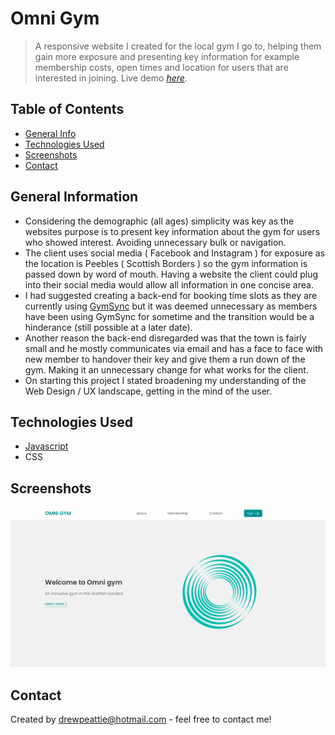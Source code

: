 # Omni Gym
> A responsive website I created for the local gym I go to, helping them gain more exposure and presenting key information for example membership costs, open times and location for users that are interested in joining.
> Live demo [_here_]().

## Table of Contents
* [General Info](#general-information)
* [Technologies Used](#technologies-used)
* [Screenshots](#screenshots)
* [Contact](#contact)


## General Information
- Considering the demographic (all ages) simplicity was key as the websites purpose is to present key information about the gym for users who showed interest. Avoiding unnecessary bulk or navigation.
- The client uses social media ( Facebook and Instagram ) for exposure as the location is Peebles ( Scottish Borders ) so the gym information is passed down by word of mouth. Having a website the client could plug into their social media would allow all information in one concise area.
- I had suggested creating a back-end for booking time slots as they are currently using [GymSync](https://www.gymsync.co.uk/) but it was deemed unnecessary as members have been using GymSync for sometime and the transition would be a hinderance (still possible at a later date).
- Another reason the back-end disregarded was that the town is fairly small and he mostly communicates via email and has a face to face with new member to handover their key and give them a run down of the gym. Making it an unnecessary change for what works for the client.
- On starting this project I stated broadening my understanding of the Web Design / UX landscape, getting in the mind of the user.


## Technologies Used
- [Javascript](https://www.javascript.com/)
- CSS


## Screenshots
![Omni Gym](./images/README-IMG.png)


## Contact
Created by [drewpeattie@hotmail.com](mailto:drewpeattie@hotmail.com) - feel free to contact me!
